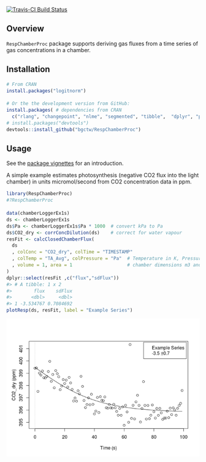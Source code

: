 
<!-- 
README.md is generated from README.Rmd. Please edit that file
#knitr::knit("README.Rmd") 
rmarkdown::render("README.Rmd") 
maybe clear cache before
-->
[![Travis-CI Build Status](https://travis-ci.org/bgctw/RespChamberProc.svg?branch=master)](https://travis-ci.org/bgctw/RespChamberProc)

<!-- 
[![CRAN_Status_Badge](http://www.r-pkg.org/badges/version/REddyProc)](http://cran.r-project.org/package=REddyProc)
[![CRAN_Status_Badge](http://www.r-pkg.org/badges/version/logitnorm)](http://cran.r-project.org/package=logitnorm)
-->
Overview
--------

`RespChamberProc` package supports deriving gas fluxes from a time series of gas concentrations in a chamber.

Installation
------------

``` r
# From CRAN
install.packages("logitnorm")

# Or the the development version from GitHub:
install.packages( # dependencies from CRAN
  c("rlang", "changepoint", "nlme", "segmented", "tibble",  "dplyr", "purrr"))
# install.packages("devtools")
devtools::install_github("bgctw/RespChamberProc")
```

<!-- 
-->
Usage
-----

See the [package vignettes](../../tree/master/vignettes) for an introduction.

A simple example estimates photosynthesis (negative CO2 flux into the light chamber) in units micromol/second from CO2 concentration data in ppm.

``` r
library(RespChamberProc)
#?RespChamberProc

data(chamberLoggerEx1s)
ds <- chamberLoggerEx1s
ds$Pa <- chamberLoggerEx1s$Pa * 1000  # convert kPa to Pa
ds$CO2_dry <- corrConcDilution(ds)    # correct for water vapour
resFit <- calcClosedChamberFlux(
  ds
  , colConc = "CO2_dry", colTime = "TIMESTAMP"  
  , colTemp = "TA_Avg", colPressure = "Pa"  # Temperature in K, Pressure in Pa
  , volume = 1, area = 1                    # chamber dimensions m3 and m2
)
dplyr::select(resFit ,c("flux","sdFlux"))
#> # A tibble: 1 x 2
#>        flux    sdFlux
#>       <dbl>     <dbl>
#> 1 -3.534767 0.7084692
plotResp(ds, resFit, label = "Example Series")
```

![](README-example-1.png)
